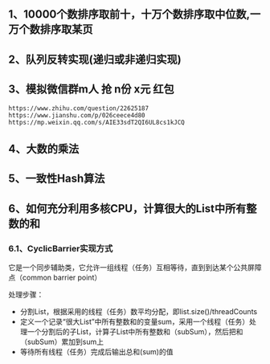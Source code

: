 ## 1、10000个数排序取前十，十万个数排序取中位数,一万个数排序取某页

## 2、队列反转实现(递归或非递归实现)

## 3、模拟微信群m人 抢 n份  x元 红包
    https://www.zhihu.com/question/22625187
    https://www.jianshu.com/p/026ceece4d80
    https://mp.weixin.qq.com/s/AIE33sdT2QI6UL8cs1kJCQ

## 4、大数的乘法

## 5、一致性Hash算法

## 6、如何充分利用多核CPU，计算很大的List中所有整数的和

### 6.1、CyclicBarrier实现方式

它是一个同步辅助类，它允许一组线程（任务）互相等待，直到到达某个公共屏障点（common barrier point）

处理步骤：

- 分割List，根据采用的线程（任务）数平均分配，即list.size()/threadCounts
- 定义一个记录“很大List”中所有整数和的变量sum，采用一个线程（任务）处理一个分割后的子List，计算子List中所有整数和（subSum），然后把和（subSum）累加到sum上
- 等待所有线程（任务）完成后输出总和(sum)的值

















